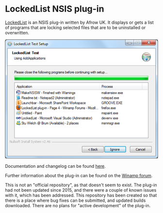 # LockedList NSIS plug-in

[LockedList](https://nsis.sourceforge.io/LockedList_plug-in) is an NSIS plug-in written by Afrow UK. It displays or gets a list of programs that are locking selected files that are to be uninstalled or overwritten.

![LockedList Dialog](Docs/LockedList/LockedList.png)

Documentation and changelog can be found [here](Docs/LockedList/Readme.txt).

Further information about the plug-in can be found on the [Winamp forum](http://forums.winamp.com/showthread.php?t=274168).

This is not an "official repository", as that doesn't seem to exist. The plug-in had not been updated since 2015, and there were a couple of known issues with it, which has been addressed. This repository has been created so that there is a place where bug fixes can be submitted, and updated builds downloaded. There are no plans for "active development" of the plug-in.

